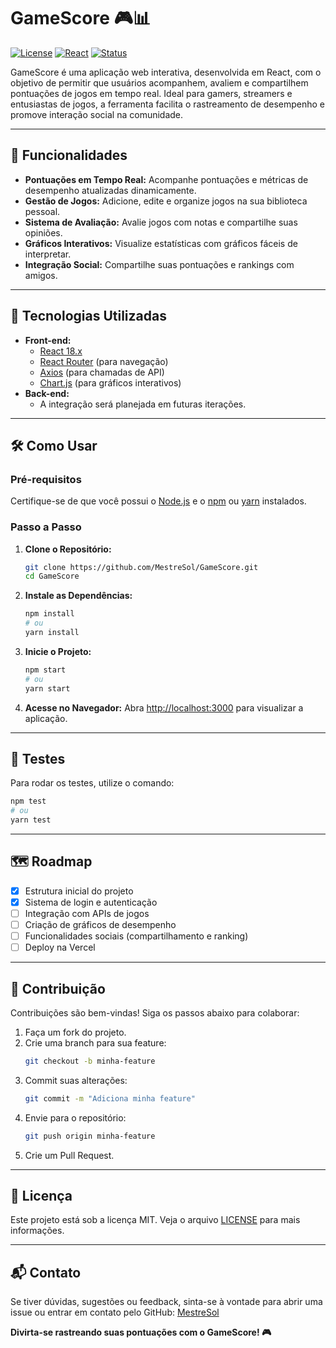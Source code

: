 # GameScore 🎮📊

[![License](https://img.shields.io/badge/license-MIT-green)](./LICENSE)
[![React](https://img.shields.io/badge/React-18.x-blue)](https://reactjs.org/)
[![Status](https://img.shields.io/badge/Status-Under%20Development-yellow)](#)

GameScore é uma aplicação web interativa, desenvolvida em React, com o objetivo de permitir que usuários acompanhem, avaliem e compartilhem pontuações de jogos em tempo real. Ideal para gamers, streamers e entusiastas de jogos, a ferramenta facilita o rastreamento de desempenho e promove interação social na comunidade.

---

## 🎯 **Funcionalidades**

- **Pontuações em Tempo Real:** Acompanhe pontuações e métricas de desempenho atualizadas dinamicamente.
- **Gestão de Jogos:** Adicione, edite e organize jogos na sua biblioteca pessoal.
- **Sistema de Avaliação:** Avalie jogos com notas e compartilhe suas opiniões.
- **Gráficos Interativos:** Visualize estatísticas com gráficos fáceis de interpretar.
- **Integração Social:** Compartilhe suas pontuações e rankings com amigos.

---

## 🚀 **Tecnologias Utilizadas**

- **Front-end:**
  - [React 18.x](https://reactjs.org/)
  - [React Router](https://reactrouter.com/) (para navegação)
  - [Axios](https://axios-http.com/) (para chamadas de API)
  - [Chart.js](https://www.chartjs.org/) (para gráficos interativos)
- **Back-end:**
  - A integração será planejada em futuras iterações.

---

## 🛠️ **Como Usar**

### Pré-requisitos

Certifique-se de que você possui o [Node.js](https://nodejs.org/) e o [npm](https://www.npmjs.com/) ou [yarn](https://yarnpkg.com/) instalados.

### Passo a Passo

1. **Clone o Repositório:**
   ```bash
   git clone https://github.com/MestreSol/GameScore.git
   cd GameScore
   ```

2. **Instale as Dependências:**
   ```bash
   npm install
   # ou
   yarn install
   ```

3. **Inicie o Projeto:**
   ```bash
   npm start
   # ou
   yarn start
   ```

4. **Acesse no Navegador:**
   Abra [http://localhost:3000](http://localhost:3000) para visualizar a aplicação.

---

## 🧪 **Testes**

Para rodar os testes, utilize o comando:

```bash
npm test
# ou
yarn test
```

---

## 🗺️ **Roadmap**

- [x] Estrutura inicial do projeto
- [x] Sistema de login e autenticação
- [ ] Integração com APIs de jogos
- [ ] Criação de gráficos de desempenho
- [ ] Funcionalidades sociais (compartilhamento e ranking)
- [ ] Deploy na Vercel

---

## 🤝 **Contribuição**

Contribuições são bem-vindas! Siga os passos abaixo para colaborar:

1. Faça um fork do projeto.
2. Crie uma branch para sua feature:
   ```bash
   git checkout -b minha-feature
   ```
3. Commit suas alterações:
   ```bash
   git commit -m "Adiciona minha feature"
   ```
4. Envie para o repositório:
   ```bash
   git push origin minha-feature
   ```
5. Crie um Pull Request.

---

## 📄 **Licença**

Este projeto está sob a licença MIT. Veja o arquivo [LICENSE](./LICENSE) para mais informações.

---

## 📬 **Contato**

Se tiver dúvidas, sugestões ou feedback, sinta-se à vontade para abrir uma issue ou entrar em contato pelo GitHub: [MestreSol](https://github.com/MestreSol)

**Divirta-se rastreando suas pontuações com o GameScore! 🎮**
